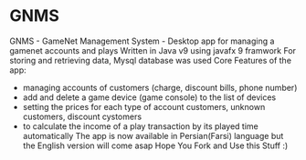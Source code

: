 # GNMS
GNMS - GameNet Management System - Desktop app for managing a gamenet accounts and plays
Written in Java v9 using javafx 9 framwork
For storing and retrieving data, Mysql database was used
Core Features of the app:
  - managing accounts of customers (charge, discount bills, phone number)
  - add and delete a game device (game console) to the list of devices
  - setting the prices for each type of account customers, unknown customers, discount cystomers
  - to calculate the income of a play transaction by its played time automatically
The app is now available in Persian(Farsi) language but the English version will come asap
Hope You Fork and Use this Stuff :)
